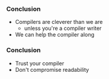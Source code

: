 <div class="white-bg">
<h3>Conclusion</h3>

<ul>
<li class="fragment">Compilers are cleverer than we are
  <ul><li class="fragment">unless you're a compiler writer</li></ul>
</li>
<li class="fragment">We can help the compiler along</li>
</ul>

</div>


<div class="white-bg">
<h3>Conclusion</h3>

<ul>
<li>Trust your compiler</li>
<li>Don't compromise readability</li>
</ul>
</div>